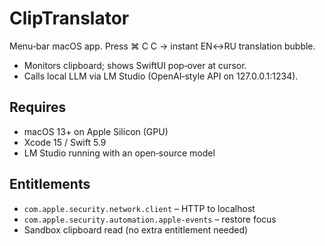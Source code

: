 # ClipTranslator

Menu‑bar macOS app. Press ⌘ C C → instant EN↔RU translation bubble.

- Monitors clipboard; shows SwiftUI pop‑over at cursor.
- Calls local LLM via LM Studio (OpenAI‑style API on 127.0.0.1:1234).

## Requires

- macOS 13+ on Apple Silicon (GPU)
- Xcode 15 / Swift 5.9
- LM Studio running with an open‑source model

## Entitlements

- `com.apple.security.network.client` – HTTP to localhost
- `com.apple.security.automation.apple-events` – restore focus
- Sandbox clipboard read (no extra entitlement needed)

